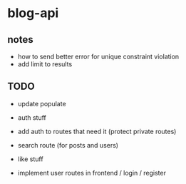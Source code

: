 # blog-api

## notes

- how to send better error for unique constraint violation
- add limit to results

## TODO

- update populate

- auth stuff
- add auth to routes that need it (protect private routes)
- search route (for posts and users)
- like stuff

- implement user routes in frontend / login / register
